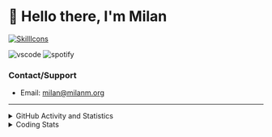 # 👋 Hello there, I'm Milan
[![SkillIcons](https://skillicons.dev/icons?i=js,ts,nextjs,tailwind,html,go,bash,git,nginx,prisma,kubernetes,docker,linux)](https://skillicons.dev)

![vscode](https://nocache.advaith.workers.dev?url=https://img.shields.io/endpoint?url=https://dev.discordprofiles.me/api/badge/vscode/423203831971708958)
![spotify](https://nocache.advaith.workers.dev/?url=https://img.shields.io/endpoint?url=https://milanm.org/api/spotify/shields&cacheSeconds=10)

### Contact/Support

- Email: [milan@milanm.org](mailto:milan@milanm.org)
 
---
 
<details>
  <summary>GitHub Activity and Statistics</summary>
  <img src="/github-metrics.svg" />
</details>
<details>
  <summary>Coding Stats</summary>
  <!--START_SECTION:waka-->

```txt
TypeScript    10 hrs 42 mins  ██████████████████████░░░   87.77 %
JSON          1 hr 20 mins    ██▓░░░░░░░░░░░░░░░░░░░░░░   11.01 %
Prisma        2 mins          ░░░░░░░░░░░░░░░░░░░░░░░░░   00.39 %
Bash          2 mins          ░░░░░░░░░░░░░░░░░░░░░░░░░   00.36 %
JavaScript    1 min           ░░░░░░░░░░░░░░░░░░░░░░░░░   00.18 %
```

<!--END_SECTION:waka-->
</details>
